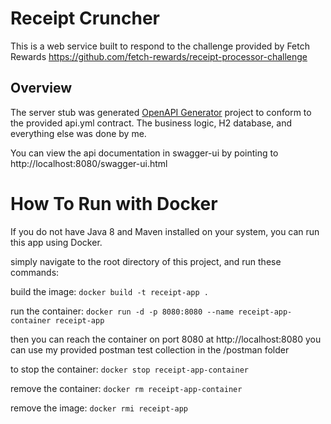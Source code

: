 # Receipt Cruncher

This is a web service built to respond to 
the challenge provided by Fetch Rewards
https://github.com/fetch-rewards/receipt-processor-challenge

## Overview
The server stub was generated [OpenAPI Generator](https://openapi-generator.tech) project 
to conform to the provided api.yml contract. 
The business logic, H2 database, and everything else was done by me.

You can view the api documentation in swagger-ui by pointing to
http://localhost:8080/swagger-ui.html


# How To Run with Docker

If you do not have Java 8 and Maven installed on your system,
you can run this app using Docker.

simply navigate to the root directory of this project, and
run these commands:

build the image:
`docker build -t receipt-app .`

run the container:
`docker run -d -p 8080:8080 --name receipt-app-container receipt-app`

then you can reach the container on port 8080 at http://localhost:8080
you can use my provided postman test collection in the /postman folder

to stop the container:
`docker stop receipt-app-container`

remove the container:
`docker rm receipt-app-container`

remove the image:
`docker rmi receipt-app`

